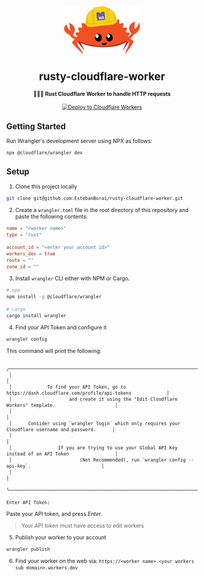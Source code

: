 <div>
  <div align="center" style="display: block; text-align: center;">
    <img src="./assets/ferris_wasm.png" width="200" />
  </div>
  <h1 align="center">rusty-cloudflare-worker</h1>
  <h4 align="center">👷🏻‍♂️ Rust Cloudflare Worker to handle HTTP requests</h4>
</div>

<div align="center">

  [![Deploy to Cloudflare Workers](https://deploy.workers.cloudflare.com/button)](https://deploy.workers.cloudflare.com/?url=https://github.com/EstebanBorai/rusty-cloudflare-worker)

</div>

## Getting Started

Run Wrangler's development server using NPX as follows:

```sh
npx @cloudflare/wrangler dev
```

## Setup

1. Clone this project locally

```bash
git clone git@github.com:EstebanBorai/rusty-cloudflare-worker.git
```

2. Create a `wrangler.toml` file in the root directory of this repository
and paste the following contents:

```toml
name = "<worker name>"
type = "rust"

account_id = "<enter your account id>"
workers_dev = true
route = ""
zone_id = ""
```

3. Install `wrangler` CLI either with NPM or Cargo.

```bash
# npm
npm install -g @cloudflare/wrangler

# cargo
cargo install wrangler
```

4. Find your API Token and configure it

```bash
wrangler config
```

This command will print the following:

```
 ╭──────────────────────────────────────────────────────────────────────────────────────────────────────╮
 │                                                                                                      │
 │             To find your API Token, go to https://dash.cloudflare.com/profile/api-tokens             │
 │                     and create it using the "Edit Cloudflare Workers" template.                      │
 │                                                                                                      │
 │      Consider using `wrangler login` which only requires your Cloudflare username and password.      │
 │                                                                                                      │
 │                 If you are trying to use your Global API Key instead of an API Token                 │
 │                         (Not Recommended), run `wrangler config --api-key`.                          │
 │                                                                                                      │
 ╰──────────────────────────────────────────────────────────────────────────────────────────────────────╯

Enter API Token:
```

Paste your API token, and press _Enter_.

> Your API token must have access to edit workers

5. Publish your worker to your account

```bash
wrangler publish
```

6. Find your worker on the web via: `https://<worker name>.<your workers sub domain>.workers.dev`
